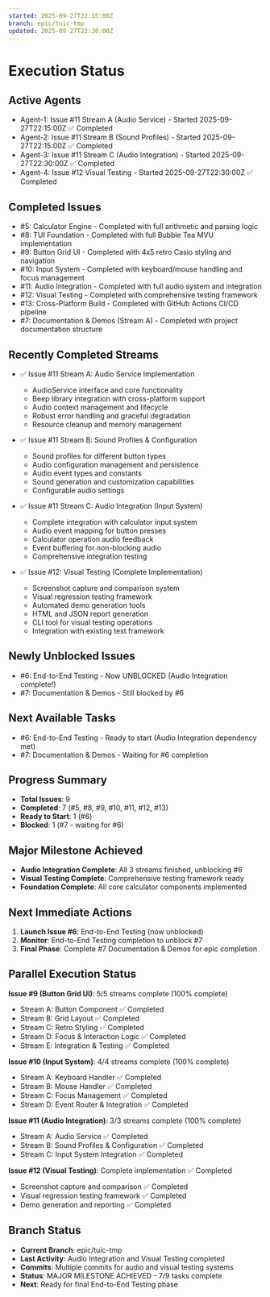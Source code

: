 ```yaml
---
started: 2025-09-27T22:15:00Z
branch: epic/tuic-tmp
updated: 2025-09-27T22:30:00Z
---
```


# Execution Status

## Active Agents
- Agent-1: Issue #11 Stream A (Audio Service) - Started 2025-09-27T22:15:00Z ✅ Completed
- Agent-2: Issue #11 Stream B (Sound Profiles) - Started 2025-09-27T22:15:00Z ✅ Completed
- Agent-3: Issue #11 Stream C (Audio Integration) - Started 2025-09-27T22:30:00Z ✅ Completed
- Agent-4: Issue #12 Visual Testing - Started 2025-09-27T22:30:00Z ✅ Completed

## Completed Issues
- #5: Calculator Engine - Completed with full arithmetic and parsing logic
- #8: TUI Foundation - Completed with full Bubble Tea MVU implementation
- #9: Button Grid UI - Completed with 4x5 retro Casio styling and navigation
- #10: Input System - Completed with keyboard/mouse handling and focus management
- #11: Audio Integration - Completed with full audio system and integration
- #12: Visual Testing - Completed with comprehensive testing framework
- #13: Cross-Platform Build - Completed with GitHub Actions CI/CD pipeline
- #7: Documentation & Demos (Stream A) - Completed with project documentation structure

## Recently Completed Streams
- ✅ Issue #11 Stream A: Audio Service Implementation
  - AudioService interface and core functionality
  - Beep library integration with cross-platform support
  - Audio context management and lifecycle
  - Robust error handling and graceful degradation
  - Resource cleanup and memory management

- ✅ Issue #11 Stream B: Sound Profiles & Configuration
  - Sound profiles for different button types
  - Audio configuration management and persistence
  - Audio event types and constants
  - Sound generation and customization capabilities
  - Configurable audio settings

- ✅ Issue #11 Stream C: Audio Integration (Input System)
  - Complete integration with calculator input system
  - Audio event mapping for button presses
  - Calculator operation audio feedback
  - Event buffering for non-blocking audio
  - Comprehensive integration testing

- ✅ Issue #12: Visual Testing (Complete Implementation)
  - Screenshot capture and comparison system
  - Visual regression testing framework
  - Automated demo generation tools
  - HTML and JSON report generation
  - CLI tool for visual testing operations
  - Integration with existing test framework

## Newly Unblocked Issues
- #6: End-to-End Testing - Now UNBLOCKED (Audio Integration complete!)
- #7: Documentation & Demos - Still blocked by #6

## Next Available Tasks
- #6: End-to-End Testing - Ready to start (Audio Integration dependency met)
- #7: Documentation & Demos - Waiting for #6 completion

## Progress Summary
- **Total Issues**: 9
- **Completed**: 7 (#5, #8, #9, #10, #11, #12, #13)
- **Ready to Start**: 1 (#6)
- **Blocked**: 1 (#7 - waiting for #6)

## Major Milestone Achieved
- **Audio Integration Complete**: All 3 streams finished, unblocking #6
- **Visual Testing Complete**: Comprehensive testing framework ready
- **Foundation Complete**: All core calculator components implemented

## Next Immediate Actions
1. **Launch Issue #6**: End-to-End Testing (now unblocked)
2. **Monitor**: End-to-End Testing completion to unblock #7
3. **Final Phase**: Complete #7 Documentation & Demos for epic completion

## Parallel Execution Status
**Issue #9 (Button Grid UI)**: 5/5 streams complete (100% complete)
- Stream A: Button Component ✅ Completed
- Stream B: Grid Layout ✅ Completed
- Stream C: Retro Styling ✅ Completed
- Stream D: Focus & Interaction Logic ✅ Completed
- Stream E: Integration & Testing ✅ Completed

**Issue #10 (Input System)**: 4/4 streams complete (100% complete)
- Stream A: Keyboard Handler ✅ Completed
- Stream B: Mouse Handler ✅ Completed
- Stream C: Focus Management ✅ Completed
- Stream D: Event Router & Integration ✅ Completed

**Issue #11 (Audio Integration)**: 3/3 streams complete (100% complete)
- Stream A: Audio Service ✅ Completed
- Stream B: Sound Profiles & Configuration ✅ Completed
- Stream C: Input System Integration ✅ Completed

**Issue #12 (Visual Testing)**: Complete implementation ✅ Completed
- Screenshot capture and comparison ✅ Completed
- Visual regression testing framework ✅ Completed
- Demo generation and reporting ✅ Completed

## Branch Status
- **Current Branch**: epic/tuic-tmp
- **Last Activity**: Audio Integration and Visual Testing completed
- **Commits**: Multiple commits for audio and visual testing systems
- **Status**: MAJOR MILESTONE ACHIEVED - 7/9 tasks complete
- **Next**: Ready for final End-to-End Testing phase